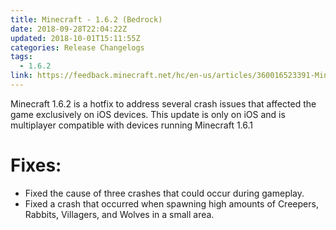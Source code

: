 ```yaml
---
title: Minecraft - 1.6.2 (Bedrock)
date: 2018-09-28T22:04:22Z
updated: 2018-10-01T15:11:55Z
categories: Release Changelogs
tags:
  - 1.6.2
link: https://feedback.minecraft.net/hc/en-us/articles/360016523391-Minecraft-1-6-2-Bedrock-
---
```


Minecraft 1.6.2 is a hotfix to address several crash issues that affected the game exclusively on iOS devices. This update is only on iOS and is multiplayer compatible with devices running Minecraft 1.6.1

# Fixes:

-   Fixed the cause of three crashes that could occur during gameplay.
-   Fixed a crash that occurred when spawning high amounts of Creepers, Rabbits, Villagers, and Wolves in a small area.
